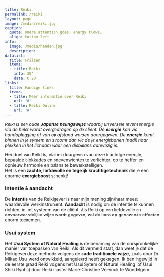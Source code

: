 ```yaml
---
title: Reiki
permalink: /reiki
layout: page
image: /media/reiki.jpg
caption:
  quote: Where attention goes, energy flows…
  align: bottom left
info:
  image: /media/handen.jpg
  description:
datalist:
  title: Prijzen
  items:
  - title: Reiki
    info: 30'
    data: € 20
links:
  title: Handige links
  items:
  - title: Meer informatie over Reiki
    url: '#'
  - title: Reiki Online
    url: '#'
---
```


_Reiki is een oude **Japanse helingswijze** waarbij universele levensenergie via de heler wordt overgedragen op de cliënt. De **energie** kan via handoplegging of van op afstand worden doorgegeven. De **energie** komt binnen in je syteem en stroomt dan via de je energiebanen (nadi) naar plekken in het lichaam waar een disbalans aanwezig is._

Het doel van Reiki is, via het doorgeven van deze krachtige energie, bepaalde blokkades en onevenwichten te verlichten, op te heffen en opnieuw harmonie en balans te bewerkstelligen.  
Het is een **zachte, liefdevolle en tegelijk krachtige techniek** die je een enorme **energieboost** schenkt!

### Intentie & aandacht

De **intentie** van de Reikigever is naar mijn mening zijn/haar meest waardevolle werkinstrument. **Aandacht** is nodig om de intentie te kunnen richten, in het systeem van de cliënt. Als Reiki op een liefdevolle en onvoorwaardelijke wijze wordt gegeven, zal de kans op genezende effecten enorm toenemen.

### Usui system

Het **Usui System of Natural Healing** is de benaming van de oorspronkelijke manier van toepassen van Reiki. Als dit vermeld staat, dan weet je dat de Reikigever deze methode volgens de **oude traditionele wijze**, zoals door Dr. Mikao Usui werd ontwikkeld, aangeleerd heeft gekregen.  Ik ben ingewijd in de eerste graad Reiki volgens het Usui Sytem of Natural Healing (of Usui Shiki Ryoho) door Reiki master Marie-Christine Vervinck te Wondelgem.
